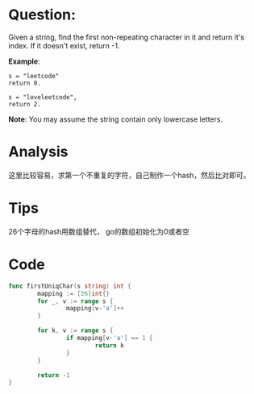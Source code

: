 # Question:

Given a string, find the first non-repeating character in it and return it's index. If it doesn't exist, return -1.

**Example**:
```
s = "leetcode"
return 0.

s = "loveleetcode",
return 2.
```

**Note**:
You may assume the string contain only lowercase letters.

# Analysis
这里比较容易，求第一个不重复的字符，自己制作一个hash，然后比对即可。

# Tips

26个字母的hash用数组替代，
go的数组初始化为0或者空

# Code
```go
func firstUniqChar(s string) int {
        mapping := [26]int{}
        for _, v := range s {
                mapping[v-'a']++
        }

        for k, v := range s {
                if mapping[v-'a'] == 1 {
                        return k
                }
        }

        return -1
}
```

